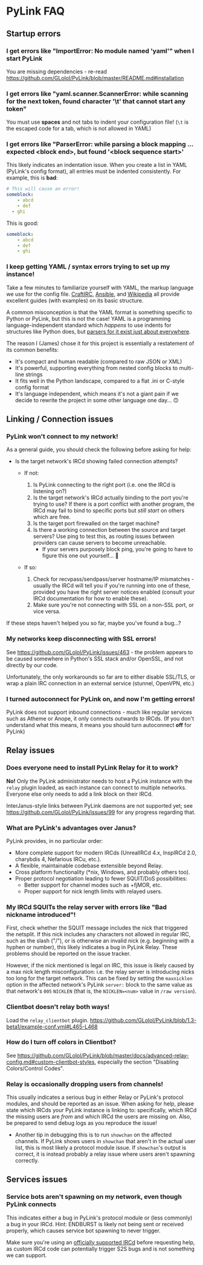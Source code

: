 # PyLink FAQ

## Startup errors

### I get errors like "ImportError: No module named 'yaml'" when I start PyLink

You are missing dependencies - re-read https://github.com/GLolol/PyLink/blob/master/README.md#installation

### I get errors like "yaml.scanner.ScannerError: while scanning for the next token, found character '\t' that cannot start any token"

You must use **spaces** and not tabs to indent your configuration file! (`\t` is the escaped code for a tab, which is not allowed in YAML)

### I get errors like "ParserError: while parsing a block mapping ... expected &lt;block end&gt;, but found '&lt;block sequence start&gt;'
This likely indicates an indentation issue. When you create a list in YAML (PyLink's config format), all entries must be indented consistently. For example, this is **bad**:

```yaml
# This will cause an error!
someblock:
    - abcd
    - def
  - ghi
```

This is good:

```yaml
someblock:
    - abcd
    - def
    - ghi
```

### I keep getting YAML / syntax errors trying to set up my instance!

Take a few minutes to familiarize yourself with YAML, the markup language we use for the config file.
[CraftIRC](https://github.com/Animosity/CraftIRC/wiki/Complete-idiot%27s-introduction-to-yaml), [Ansible](https://docs.ansible.com/ansible/latest/reference_appendices/YAMLSyntax.html), and [Wikipedia](https://en.wikipedia.org/wiki/YAML) all provide excellent guides (with examples) on its basic structure.

A common misconception is that the YAML format is something specific to Python or PyLink, but this is not the case! YAML is a programming language-independent standard which *happens* to use indents for structures like Python does, but [parsers for it exist just about everywhere](http://yaml.org/).

The reason I (James) chose it for this project is essentially a restatement of its common benefits:

- It's compact and human readable (compared to raw JSON or XML)
- It's powerful, supporting everything from nested config blocks to multi-line strings
- It fits well in the Python landscape, compared to a flat .ini or C-style config format
- It's language independent, which means it's not a giant pain if we decide to rewrite the project in some other language one day... 🙃

## Linking / Connection issues

### PyLink won't connect to my network!

As a general guide, you should check the following before asking for help:

- Is the target network's IRCd showing failed connection attempts?
    - If not:
        1) Is PyLink connecting to the right port (i.e. one the IRCd is listening on?)
        2) Is the target network's IRCd actually binding to the port you're trying to use? If there is a port conflict with another program, the IRCd may fail to bind to specific ports but *still start* on others which are free.
        3) Is the target port firewalled on the target machine?
        4) Is there a working connection between the source and target servers? Use ping to test this, as routing issues between providers can cause servers to become unreachable.
            - If your servers purposely block ping, you're going to have to figure this one out yourself... 😬

    - If so:
        1) Check for recvpass/sendpass/server hostname/IP mismatches - usually the IRCd will tell you if you're running into one of these, provided you have the right server notices enabled (consult your IRCd documentation for how to enable these).
        2) Make sure you're not connecting with SSL on a non-SSL port, or vice versa.

If these steps haven't helped you so far, maybe you've found a bug...?

### My networks keep disconnecting with SSL errors!

See https://github.com/GLolol/PyLink/issues/463 - the problem appears to be caused somewhere in Python's SSL stack and/or OpenSSL, and not directly by our code.

Unfortunately, the only workarounds so far are to either disable SSL/TLS, or wrap a plain IRC connection in an external service (stunnel, OpenVPN, etc.)

### I turned autoconnect for PyLink on, and now I'm getting errors!

PyLink does not support inbound connections - much like regular services such as Atheme or Anope, it only connects outwards *to* IRCds. (If you don't understand what this means, it means you should turn autoconnect **off** for PyLink)

## Relay issues

### Does everyone need to install PyLink Relay for it to work?

**No!** Only the PyLink administrator needs to host a PyLink instance with the `relay` plugin loaded, as each instance can connect to multiple networks. Everyone else only needs to add a link block on their IRCd.

InterJanus-style links between PyLink daemons are not supported yet; see https://github.com/GLolol/PyLink/issues/99 for any progress regarding that.

### What are PyLink's advantages over Janus?

PyLink provides, in no particular order:
- More complete support for modern IRCds (UnrealIRCd 4.x, InspIRCd 2.0, charybdis 4, Nefarious IRCu, etc.).
- A flexible, maintainable codebase extensible beyond Relay.
- Cross platform functionality (*nix, Windows, and probably others too).
- Proper protocol negotiation leading to fewer SQUIT/DoS possibilities:
    - Better support for channel modes such as +fjMOR, etc.
    - Proper support for nick length limits with relayed users.

### My IRCd SQUITs the relay server with errors like "Bad nickname introduced"!

First, check whether the SQUIT message includes the nick that triggered the netsplit. If this nick includes any characters not allowed in regular IRC, such as the slash ("/"), or is otherwise an invalid nick (e.g. beginning with a hyphen or number), this likely indicates a bug in PyLink Relay. These problems should be reported on the issue tracker.

However, if the nick mentioned is legal on IRC, this issue is likely caused by a max nick length misconfiguration: i.e. the relay server is introducing nicks too long for the target network. This can be fixed by setting the `maxnicklen` option in the affected network's PyLink `server:` block to the same value as that network's `005` `NICKLEN` (that is, the `NICKLEN=<num>` value in `/raw version`).

### Clientbot doesn't relay both ways!

Load the `relay_clientbot` plugin. https://github.com/GLolol/PyLink/blob/1.3-beta1/example-conf.yml#L465-L468

### How do I turn off colors in Clientbot?
See https://github.com/GLolol/PyLink/blob/master/docs/advanced-relay-config.md#custom-clientbot-styles, especially the section "Disabling Colors/Control Codes".

### Relay is occasionally dropping users from channels!

This usually indicates a serious bug in either Relay or PyLink's protocol modules, and should be reported as an issue. When asking for help, please state which IRCds your PyLink instance is linking to: specifically, which IRCd the missing users are *from* and which IRCd the users are missing *on*. Also, be prepared to send debug logs as you reproduce the issue!
- Another tip in debugging this is to run `showchan` on the affected channels. If PyLink shows users in `showchan` that aren't in the actual user list, this is most likely a protocol module issue. If `showchan`'s output is correct, it is instead probably a relay issue where users aren't spawning correctly.

## Services issues

### Service bots aren't spawning on my network, even though PyLink connects

This indicates either a bug in PyLink's protocol module or (less commonly) a bug in your IRCd. Hint: ENDBURST is likely not being sent or received properly, which causes service bot spawning to never trigger.

Make sure you're using an [officially supported IRCd](https://github.com/GLolol/PyLink#supported-ircds) before requesting help, as custom IRCd code can potentially trigger S2S bugs and is not something we can support.
